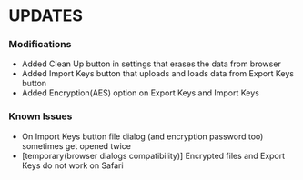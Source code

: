 UPDATES
====

### Modifications 
- Added Clean Up button in settings that erases the data from browser
- Added Import Keys button that uploads and loads data from Export Keys button
- Added Encryption(AES) option on Export Keys and Import Keys

### Known Issues
- On Import Keys button file dialog (and encryption password too) sometimes get opened twice
- [temporary(browser dialogs compatibility)] Encrypted files and Export Keys do not work on Safari

